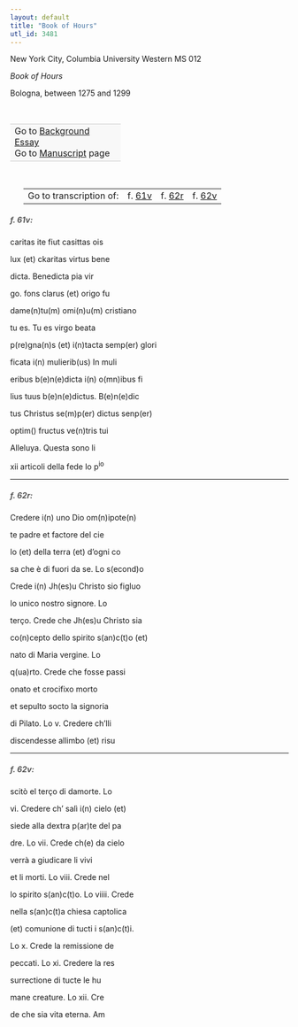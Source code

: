 ```yaml
---
layout: default
title: "Book of Hours"
utl_id: 3481
---
```



New York City, Columbia University Western MS 012


*Book of Hours*


Bologna, between 1275 and 1299


 

<table border="0.5" cellpadding="1" cellspacing="1" style="width: 200px; background-color:#F8F8F8;"><tbody style="border-color:#ccc"><tr style="border-color:#ccc"><td>Go to <a href="https://centerfordigitalhumanities.github.io/Newberry-Italian-paleography/essay/301" target="_blank">Background Essay</a><br />
			Go to <a href="https://centerfordigitalhumanities.github.io/Newberry-Italian-paleography/www/record.html?id=301" target="_blank">Manuscript</a> page</td>
</tr></tbody></table>
 


<table border="0.5" cellpadding="1" cellspacing="1" style="width: 380px; margin-left: 0.25in;"><tbody><tr style="border-color:#B3B6B7"><td style="text-align:center">Go to transcription of:</td>
<td style="text-align:center">f. <a href="#1">61v</a></td>
<td style="text-align:center">f. <a href="#2">62r</a></td>
<td style="text-align:center">f. <a href="#3">62v</a></td>
</tr></tbody></table>
<h5 id="1" style="color:#555;">f. 61v:</h5>

caritas ite fiut casittas ois


lux (et) ckaritas virtus bene


dicta. Benedicta pia vir


go. fons clarus (et) origo fu


dame(n)tu(m) omi(n)u(m) cristiano


tu es. Tu es virgo beata


p(re)gna(n)s (et) i(n)tacta semp(er) glori


ficata i(n) mulierib(us) In muli


eribus b(e)n(e)dicta i(n) o(mn)ibus fi


lius tuus b(e)n(e)dictus. B(e)n(e)dic


tus Christus se(m)p(er) dictus senp(er)


optim() fructus ve(n)tris tui


Alleluya. Questa sono li


xii articoli della fede lo p<sup>io</sup>


<hr /><h5 id="2" style="color:#555;">f. 62r:</h5>

Credere i(n) uno Dio om(n)ipote(n)


te padre et factore del cie


lo (et) della terra (et) d’ogni co


sa che è di fuori da se. Lo s(econd)o


Crede i(n) Jh(es)u Christo sio figluo


lo unico nostro signore. Lo


terço. Crede che Jh(es)u Christo sia


co(n)cepto dello spirito s(an)c(t)o (et)


nato di Maria vergine. Lo


q(ua)rto. Crede che fosse passi


onato et crocifixo morto


et sepulto socto la signoria


di Pilato. Lo v. Credere ch’lli


discendesse allimbo (et) risu


<hr /><h5 id="3" style="color:#555;">f. 62v:</h5>

scitò el terço di damorte. Lo


vi. Credere ch’ salì i(n) cielo (et)


siede alla dextra p(ar)te del pa


dre. Lo vii. Crede ch(e) da cielo


verrà a giudicare li vivi


et li morti. Lo viii. Crede nel


lo spirito s(an)c(t)o. Lo viiii. Crede


nella s(an)c(t)a chiesa captolica


(et) comunione di tucti i s(an)c(t)i.


Lo x. Crede la remissione de


peccati. Lo xi. Credere la res


surrectione di tucte le hu


mane creature. Lo xii. Cre


de che sia vita eterna. Am

